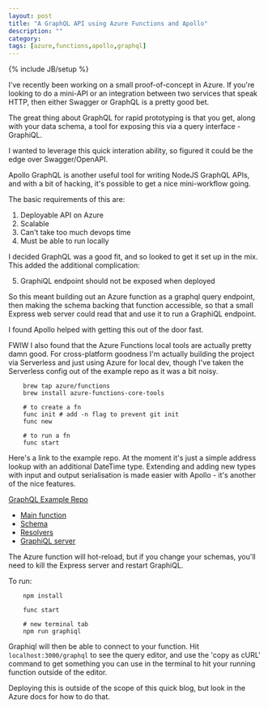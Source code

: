 ```yaml
---
layout: post
title: "A GraphQL API using Azure Functions and Apollo"
description: ""
category: 
tags: [azure,functions,apollo,graphql]
---
```

{% include JB/setup %}

I've recently been working on a small proof-of-concept in Azure. If you're looking to do a mini-API or an integration between two services that speak HTTP, then either Swagger or GraphQL is a pretty good bet.

The great thing about GraphQL for rapid prototyping is that you get, along with your data schema, a tool for exposing this via a query interface - GraphiQL.

I wanted to leverage this quick interation ability, so figured it could be the edge over Swagger/OpenAPI.

Apollo GraphQL is another useful tool for writing NodeJS GraphQL APIs, and with a bit of hacking, it's possible to get a nice mini-workflow going.

The basic requirements of this are:

1. Deployable API on Azure
2. Scalable
3. Can't take too much devops time
4. Must be able to run locally

I decided GraphQL was a good fit, and so looked to get it set up in the mix. This added the additional complication:

5. GraphiQL endpoint should not be exposed when deployed

So this meant building out an Azure function as a graphql query endpoint, then making the schema backing that function accessible, so that a small Express web server could read that and use it to run a GraphiQL endpoint.

I found Apollo helped with getting this out of the door fast.

FWIW I also found that the Azure Functions local tools are actually pretty damn good. For cross-platform goodness I'm actually building the project via Serverless and just using Azure for local dev, though I've taken the Serverless config out of the example repo as it was a bit noisy.

```
    brew tap azure/functions
    brew install azure-functions-core-tools

    # to create a fn
    func init # add -n flag to prevent git init
    func new

    # to run a fn
    func start
```

Here's a link to the example repo. At the moment it's just a simple address lookup with an additional DateTime type. Extending and adding new types with input and output serialisation is made easier with Apollo - it's another of the nice features.

[GraphQL Example Repo](https://github.com/the-frey/graphql-azure-example)

- [Main function](https://github.com/the-frey/graphql-azure-example/blob/master/graphqlEndpoint/index.js)
- [Schema](https://github.com/the-frey/graphql-azure-example/blob/master/graphqlEndpoint/schema.js)
- [Resolvers](https://github.com/the-frey/graphql-azure-example/blob/master/graphqlEndpoint/resolvers.js)
- [GraphiQL server](https://github.com/the-frey/graphql-azure-example/blob/master/utils/graphiql.js)

The Azure function will hot-reload, but if you change your schemas, you'll need to kill the Express server and restart GraphiQL.

To run:

```
    npm install

    func start

    # new terminal tab
    npm run graphiql
```

Graphiql will then be able to connect to your function. Hit `localhost:3000/graphql` to see the query editor, and use the 'copy as cURL' command to get something you can use in the terminal to hit your running function outside of the editor.

Deploying this is outside of the scope of this quick blog, but look in the Azure docs for how to do that.


